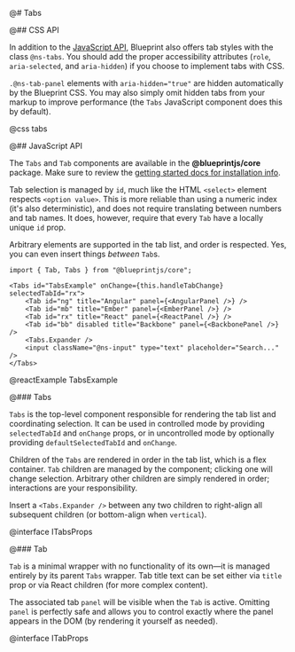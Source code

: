 @# Tabs

@## CSS API

In addition to the [JavaScript API](#core/components/tabs.javascript-api), Blueprint also offers tab styles with the
class `@ns-tabs`. You should add the proper accessibility attributes (`role`, `aria-selected`, and
`aria-hidden`) if you choose to implement tabs with CSS.

`.@ns-tab-panel` elements with `aria-hidden="true"` are hidden automatically by the Blueprint CSS.
You may also simply omit hidden tabs from your markup to improve performance (the `Tabs`
JavaScript component does this by default).

@css tabs

@## JavaScript API

The `Tabs` and `Tab` components are available in the __@blueprintjs/core__
package. Make sure to review the [getting started docs for installation info](#blueprint/getting-started).

Tab selection is managed by `id`, much like the HTML `<select>` element respects `<option value>`. This is more reliable than using a numeric index (it's also deterministic), and
does not require translating between numbers and tab names. It does, however, require that
every `Tab` have a locally unique `id` prop.

Arbitrary elements are supported in the tab list, and order is respected. Yes, you can even
insert things _between_ `Tab`s.

```tsx
import { Tab, Tabs } from "@blueprintjs/core";

<Tabs id="TabsExample" onChange={this.handleTabChange} selectedTabId="rx">
    <Tab id="ng" title="Angular" panel={<AngularPanel />} />
    <Tab id="mb" title="Ember" panel={<EmberPanel />} />
    <Tab id="rx" title="React" panel={<ReactPanel />} />
    <Tab id="bb" disabled title="Backbone" panel={<BackbonePanel />} />
    <Tabs.Expander />
    <input className="@ns-input" type="text" placeholder="Search..." />
</Tabs>
```

@reactExample TabsExample

@### Tabs

`Tabs` is the top-level component responsible for rendering the tab list and coordinating selection.
It can be used in controlled mode by providing `selectedTabId` and `onChange` props, or in
uncontrolled mode by optionally providing `defaultSelectedTabId` and `onChange`.

Children of the `Tabs` are rendered in order in the tab list, which is a flex container.
`Tab` children are managed by the component; clicking one will change selection. Arbitrary other
children are simply rendered in order; interactions are your responsibility.

Insert a `<Tabs.Expander />` between any two children to right-align all subsequent children (or bottom-align when `vertical`).

@interface ITabsProps

@### Tab

`Tab` is a minimal wrapper with no functionality of its own&mdash;it is managed entirely by its
parent `Tabs` wrapper. Tab title text can be set either via `title` prop or via React children
(for more complex content).

The associated tab `panel` will be visible when the `Tab` is active. Omitting `panel` is perfectly
safe and allows you to control exactly where the panel appears in the DOM (by rendering it yourself
as needed).

@interface ITabProps
